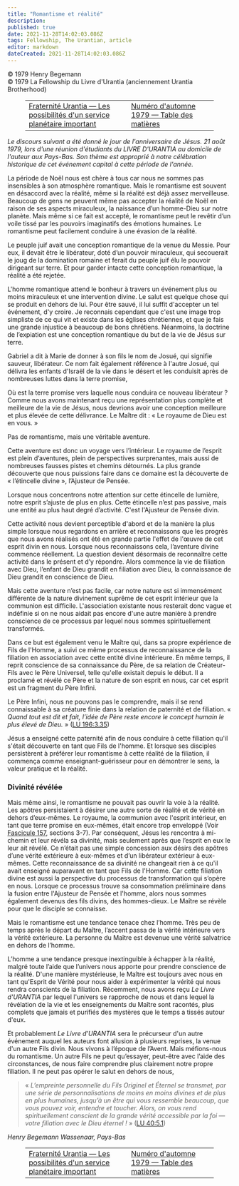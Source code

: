 ```yaml
---
title: "Romantisme et réalité"
description: 
published: true
date: 2021-11-28T14:02:03.086Z
tags: Fellowship, The Urantian, article
editor: markdown
dateCreated: 2021-11-28T14:02:03.086Z
---
```


<p class="v-card v-sheet theme--light grey lighten-3 px-2">© 1979 Henry Begemann<br>© 1979 La Fellowship du Livre d'Urantia (anciennement Urantia Brotherhood)</p>
<figure class="table chapter-navigator">
  <table>
    <tbody>
      <tr>
        <td>
        <a href="/fr/article/Martin_W_Myers/Urantia_Brotherhood_Planetary_Service">
          <span class="mdi mdi-arrow-left-drop-circle"></span><span class="pl-2">Fraternité Urantia — Les possibilités d'un service planétaire important</span>
        </a>
        </td>
        <td>
        <a href="/fr/index/articles_the_urantian#numéro-d'automne-1979">
          <span class="mdi mdi-book-open-variant"></span><span class="pl-2">Numéro d'automne 1979 — Table des matières</span>
        </a>
        </td>
        <td>
        </td>
      </tr>
    </tbody>
  </table>
</figure>



_Le discours suivant a été donné le jour de l'anniversaire de Jésus. 21 août 1979, lors d'une réunion d'étudiants du LIVRE D'URANTIA au domicile de l'auteur aux Pays-Bas. Son thème est approprié à notre célébration historique de cet événement capital à cette période de l'année._

La période de Noël nous est chère à tous car nous ne sommes pas insensibles à son atmosphère romantique. Mais le romantisme est souvent en désaccord avec la réalité, même si la réalité est déjà assez merveilleuse. Beaucoup de gens ne peuvent même pas accepter la réalité de Noël en raison de ses aspects miraculeux, la naissance d’un homme-Dieu sur notre planète. Mais même si ce fait est accepté, le romantisme peut le revêtir d’un voile tissé par les pouvoirs imaginatifs des émotions humaines. Le romantisme peut facilement conduire à une évasion de la réalité.

Le peuple juif avait une conception romantique de la venue du Messie. Pour eux, il devait être le libérateur, doté d’un pouvoir miraculeux, qui secouerait le joug de la domination romaine et ferait du peuple juif élu le pouvoir dirigeant sur terre. Et pour garder intacte cette conception romantique, la réalité a été rejetée.

L'homme romantique attend le bonheur à travers un événement plus ou moins miraculeux et une intervention divine. Le salut est quelque chose qui se produit en dehors de lui. Pour être sauvé, il lui suffit d'accepter un tel événement, d'y croire. Je reconnais cependant que c'est une image trop simpliste de ce qui vit et existe dans les églises chrétiennes, et que je fais une grande injustice à beaucoup de bons chrétiens. Néanmoins, la doctrine de l’expiation est une conception romantique du but de la vie de Jésus sur terre.

Gabriel a dit à Marie de donner à son fils le nom de Josué, qui signifie sauveur, libérateur. Ce nom fait également référence à l'autre Josué, qui délivra les enfants d'Israël de la vie dans le désert et les conduisit après de nombreuses luttes dans la terre promise,

Où est la terre promise vers laquelle nous conduira ce nouveau libérateur ? Comme nous avons maintenant reçu une représentation plus complète et meilleure de la vie de Jésus, nous devrions avoir une conception meilleure et plus élevée de cette délivrance. Le Maître dit : « Le royaume de Dieu est en vous. »

Pas de romantisme, mais une véritable aventure.

Cette aventure est donc un voyage vers l’intérieur. Le royaume de l’esprit est plein d’aventures, plein de perspectives surprenantes, mais aussi de nombreuses fausses pistes et chemins détournés. La plus grande découverte que nous puissions faire dans ce domaine est la découverte de « l’étincelle divine », l’Ajusteur de Pensée.

Lorsque nous concentrons notre attention sur cette étincelle de lumière, notre esprit s’ajuste de plus en plus. Cette étincelle n’est pas passive, mais une entité au plus haut degré d’activité. C'est l'Ajusteur de Pensée divin.

Cette activité nous devient perceptible d'abord et de la manière la plus simple lorsque nous regardons en arrière et reconnaissons que les progrès que nous avons réalisés ont été en grande partie l'effet de l'œuvre de cet esprit divin en nous. Lorsque nous reconnaissons cela, l’aventure divine commence réellement. La question devient désormais de reconnaître cette activité dans le présent et d’y répondre. Alors commence la vie de filiation avec Dieu, l’enfant de Dieu grandit en filiation avec Dieu, la connaissance de Dieu grandit en conscience de Dieu.

Mais cette aventure n’est pas facile, car notre nature est si immensément différente de la nature divinement suprême de cet esprit intérieur que la communion est difficile. L'association existante nous resterait donc vague et indéfinie si on ne nous aidait pas encore d'une autre manière à prendre conscience de ce processus par lequel nous sommes spirituellement transformés.

Dans ce but est également venu le Maître qui, dans sa propre expérience de Fils de l'Homme, a suivi ce même processus de reconnaissance de la filiation en association avec cette entité divine intérieure. En même temps, il reprit conscience de sa connaissance du Père, de sa relation de Créateur-Fils avec le Père Universel, telle qu'elle existait depuis le début. Il a proclamé et révélé ce Père et la nature de son esprit en nous, car cet esprit est un fragment du Père Infini.

Le Père Infini, nous ne pouvons pas le comprendre, mais il se rend connaissable à sa créature finie dans la relation de paternité et de filiation. « _Quand tout est dit et fait, l’idée de Père reste encore le concept humain le plus élevé de Dieu._ » ([LU 196:3.35](/fr/The_Urantia_Book/196#p3_35))

Jésus a enseigné cette paternité afin de nous conduire à cette filiation qu'il s'était découverte en tant que Fils de l'homme. Et lorsque ses disciples persistèrent à préférer leur romantisme à cette réalité de la filiation, il commença comme enseignant-guérisseur pour en démontrer le sens, la valeur pratique et la réalité.

### Divinité révélée

Mais même ainsi, le romantisme ne pouvait pas ouvrir la voie à la réalité. Les apôtres persistaient à désirer une autre sorte de réalité et de vérité en dehors d’eux-mêmes. Le royaume, la communion avec l'esprit intérieur, en tant que terre promise en eux-mêmes, était encore trop enveloppé (Voir [Fascicule 157](/fr/The_Urantia_Book/157), sections 3-7). Par conséquent, Jésus les rencontra à mi-chemin et leur révéla sa divinité, mais seulement après que l’esprit en eux le leur ait révélé. Ce n’était pas une simple concession aux désirs des apôtres d’une vérité extérieure à eux-mêmes et d’un libérateur extérieur à eux-mêmes. Cette reconnaissance de sa divinité ne changeait rien à ce qu'il avait enseigné auparavant en tant que Fils de l'Homme. Car cette filiation divine est aussi la perspective du processus de transformation qui s’opère en nous. Lorsque ce processus trouve sa consommation préliminaire dans la fusion entre l'Ajusteur de Pensée et l'homme, alors nous sommes également devenus des fils divins, des hommes-dieux. Le Maître se révèle pour que le disciple se connaisse.

Mais le romantisme est une tendance tenace chez l’homme. Très peu de temps après le départ du Maître, l’accent passa de la vérité intérieure vers la vérité extérieure. La personne du Maître est devenue une vérité salvatrice en dehors de l’homme.

L’homme a une tendance presque inextinguible à échapper à la réalité, malgré toute l’aide que l’univers nous apporte pour prendre conscience de la réalité. D'une manière mystérieuse, le Maître est toujours avec nous en tant qu'Esprit de Vérité pour nous aider à expérimenter la vérité qui nous rendra conscients de la filiation. Récemment, nous avons reçu _Le Livre d'URANTIA_ par lequel l'univers se rapproche de nous et dans lequel la révélation de la vie et les enseignements du Maître sont racontés, plus complets que jamais et purifiés des mystères que le temps a tissés autour d'eux.

Et probablement _Le Livre d'URANTIA_ sera le précurseur d'un autre événement auquel les auteurs font allusion à plusieurs reprises, la venue d'un autre Fils divin. Nous vivons à l’époque de l’Avent. Mais méfions-nous du romantisme. Un autre Fils ne peut qu’essayer, peut-être avec l’aide des circonstances, de nous faire comprendre plus clairement notre propre filiation. Il ne peut pas opérer le salut en dehors de nous,

> « _L’empreinte personnelle du Fils Originel et Éternel se transmet, par une série de personnalisations de moins en moins divines et de plus en plus humaines, jusqu’à un être qui vous ressemble beaucoup, que vous pouvez voir, entendre et toucher. Alors, on vous rend spirituellement conscient de la grande vérité accessible par la foi — votre filiation avec le Dieu éternel !_ » ([LU 40:5.1](/fr/The_Urantia_Book/40#p5_1))

_Henry Begemann_
_Wassenaar, Pays-Bas_



<figure class="table chapter-navigator">
  <table>
    <tbody>
      <tr>
        <td>
        <a href="/fr/article/Martin_W_Myers/Urantia_Brotherhood_Planetary_Service">
          <span class="mdi mdi-arrow-left-drop-circle"></span><span class="pl-2">Fraternité Urantia — Les possibilités d'un service planétaire important</span>
        </a>
        </td>
        <td>
        <a href="/fr/index/articles_the_urantian#numéro-d'automne-1979">
          <span class="mdi mdi-book-open-variant"></span><span class="pl-2">Numéro d'automne 1979 — Table des matières</span>
        </a>
        </td>
        <td>
        </td>
      </tr>
    </tbody>
  </table>
</figure>
